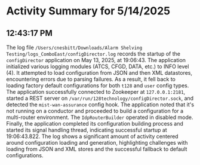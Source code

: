 # Activity Summary for 5/14/2025

## 12:43:17 PM
The log file `/Users/cnesbitt/Downloads/Alarm Shelving Testing/logs_ComboEast/configDirector.log` records the startup of the `configDirector` application on May 13, 2025, at 19:06:43.  The application initialized various logging modules (ATCS, CFGD, DATA, etc.) to INFO level (4).  It attempted to load configuration from JSON and then XML datastores, encountering errors due to parsing failures.  As a result, it fell back to loading factory default configurations for both `t128` and `user` config types.  The application successfully connected to Zookeeper at `127.0.0.1:2181`, started a REST server on `/var/run/128technology/configDirector.sock`, and detected the `mist-wan-assurance` config hook.  The application noted that it's not running on a conductor and proceeded to build a configuration for a multi-router environment. The `IdpRouterBuilder` operated in disabled mode. Finally, the application completed its configuration building process and started its signal handling thread, indicating successful startup at 19:06:43.822.  The log shows a significant amount of activity centered around configuration loading and generation, highlighting challenges with loading from JSON and XML stores and the successful fallback to default configurations.
